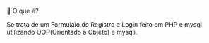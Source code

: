 📌 O que é?

 Se trata de um Formuláio de Registro e Login feito em PHP e mysql utilizando OOP(Orientado a Objeto) e mysqli.


